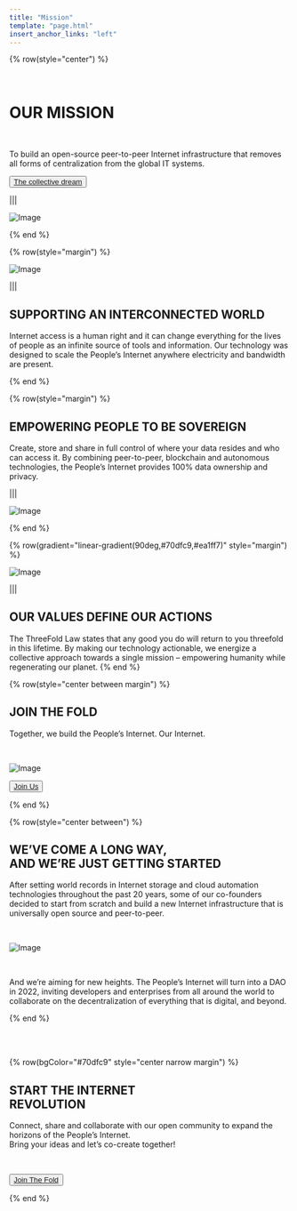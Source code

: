 ```yaml
---
title: "Mission"
template: "page.html"
insert_anchor_links: "left"
---
```


<!-- section 1 (header) -->

{% row(style="center") %}

<br>

# OUR MISSION

<br>

To build an open-source peer-to-peer Internet infrastructure that removes all forms of centralization from the global IT systems.

<button>[The collective dream](/blog/2021/07/post-2)</button>

|||

![Image](mission_header.png)

{% end %}



<!-- section 2 (INTERCONNECTED) -->

{% row(style="margin") %}

![Image](globe_mission.png#medium)

|||

## SUPPORTING AN INTERCONNECTED WORLD

Internet access is a human right and it can change everything for the lives of people as an infinite source of tools and information. Our technology was designed to scale the People’s Internet anywhere electricity and bandwidth are present.

{% end %}


<!-- section 3 (SOVEREIGN) -->

{% row(style="margin") %}

## EMPOWERING PEOPLE TO BE SOVEREIGN

Create, store and share in full control of where your data resides and who can access it. By combining peer-to-peer, blockchain and autonomous technologies, the People’s Internet provides 100% data ownership and privacy.

|||

![Image](people_mission.png#medium)

{% end %}



<!-- section 4 (OUR ACTIONS) -->

{% row(gradient="linear-gradient(90deg,#70dfc9,#ea1ff7)" style="margin") %}

![Image](node_mission.png#medium)

|||

## OUR VALUES DEFINE OUR ACTIONS

The ThreeFold Law states that any good you do will return to you threefold in this lifetime. By making our technology actionable, we energize a collective approach towards a single mission – empowering humanity while regenerating our planet.
{% end %}



<!-- section 5 (JOIN THE FOLD) -->

{% row(style="center between margin") %}

## **JOIN THE FOLD**

Together, we build the People’s Internet. Our Internet.

<br>

![Image](100_mission.png#meduim)

<button>[Join Us](https://t.me/threefold)</button>

{% end %}



<!-- section 6 (GETTING STARTED) -->

{% row(style="center between") %}

## WE’VE COME A LONG WAY, <br> **AND WE’RE JUST GETTING STARTED**

After setting world records in Internet storage and cloud automation technologies throughout the past 20 years, some of our co-founders decided to start from scratch and build a new Internet infrastructure that is universally open source and peer-to-peer.

<br>

![Image](mission_roadmap.png#large)

<br>

And we’re aiming for new heights. The People’s Internet will turn into a DAO in 2022, inviting developers and enterprises from all around the world to collaborate on the decentralization of everything that is digital, and beyond.

{% end %}

<br>
<br>

<!-- section 7 (REVOLUTION) -->

{% row(bgColor="#70dfc9" style="center narrow margin") %}

## **START THE INTERNET <br> REVOLUTION**

Connect, share and collaborate with our open community to expand the horizons of the People’s Internet.<br> Bring your ideas and let’s co-create together!

<br>

<button>[Join The Fold](https://t.me/threefold)</button>

{% end %}
